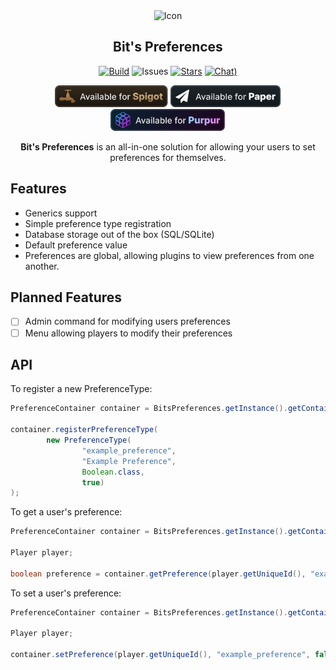 <div align="center">
<img src="https://i.imgur.com/mSJCRZ2.png" style="width: 20%;" alt="Icon">

## Bit's Preferences    
[![Build](https://img.shields.io/github/actions/workflow/status/BitByLogics/Bits-Preferences/maven.yml?branch=master)](https://github.com/BitByLogics/Bits-Preferences/actions)
![Issues](https://img.shields.io/github/issues-raw/Bits-Preferences/issues)
[![Stars](https://img.shields.io/github/stars/BitByLogics/Bits-Preferences)](https://github.com/BitByLogics/Bits-Preferences/stargazers)
[![Chat)](https://img.shields.io/discord/1310486866272981002?logo=discord&logoColor=white)](https://discord.gg/syngw2UQUd)

<a href="/#"><img src="https://raw.githubusercontent.com/intergrav/devins-badges/v2/assets/compact/supported/spigot_46h.png" height="35"></a>
<a href="/#"><img src="https://raw.githubusercontent.com/intergrav/devins-badges/v2/assets/compact/supported/paper_46h.png" height="35"></a>
<a href="/#"><img src="https://raw.githubusercontent.com/intergrav/devins-badges/v2/assets/compact/supported/purpur_46h.png" height="35"></a>

**Bit's Preferences** is an all-in-one solution for allowing your users to set preferences for themselves.
</div>

## Features
* Generics support
* Simple preference type registration
* Database storage out of the box (SQL/SQLite)
* Default preference value
* Preferences are global, allowing plugins to view preferences from one another.

## Planned Features
- [ ] Admin command for modifying users preferences
- [ ] Menu allowing players to modify their preferences

## API

To register a new PreferenceType:

```java
PreferenceContainer container = BitsPreferences.getInstance().getContainer();

container.registerPreferenceType(
        new PreferenceType(
                "example_preference",
                "Example Preference",
                Boolean.class,
                true)
);
```

To get a user's preference:

```java
PreferenceContainer container = BitsPreferences.getInstance().getContainer();

Player player;

boolean preference = container.getPreference(player.getUniqueId(), "example_preference");
```

To set a user's preference:

```java
PreferenceContainer container = BitsPreferences.getInstance().getContainer();

Player player;

container.setPreference(player.getUniqueId(), "example_preference", false);
```